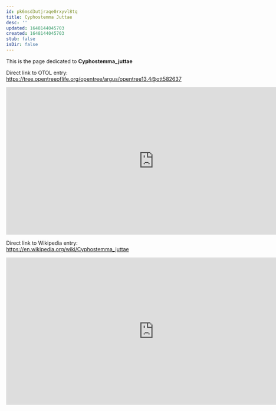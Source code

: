 ```yaml
---
id: pk6msd3utjraqe0rxyvl8tq
title: Cyphostemma Juttae
desc: ''
updated: 1648144045703
created: 1648144045703
stub: false
isDir: false
---
```

This is the page dedicated to **Cyphostemma_juttae**


Direct link to OTOL entry: https://tree.opentreeoflife.org/opentree/argus/opentree13.4@ott582637



<html>
    <body>
    <iframe src="https://tree.opentreeoflife.org/opentree/argus/opentree13.4@ott582637"
    width="800" height="400" frameborder="0" allowfullscreen> </iframe>
    </body>
</html>
    


Direct link to Wikipedia entry: https://en.wikipedia.org/wiki/Cyphostemma_juttae



<html>
    <body>
    <iframe src="https://en.wikipedia.org/wiki/Cyphostemma_juttae"
    width="800" height="400" frameborder="0" allowfullscreen> </iframe>
    </body>
</html>
    
